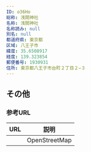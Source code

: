 ```yaml
---
ID: o36Ho
総称: 浅間神社
名称: 浅間神社
名称読み: null
別名: null
都道府県: 東京都
区域: 八王子市
緯度: 35.6508917
経度: 139.323854
郵便番号: 1930931
住所: 東京都八王子市台町２丁目２−３
---
```


## その他

### 参考URL

| URL | 説明          |
| --- | ------------- |
|     | OpenStreetMap |
